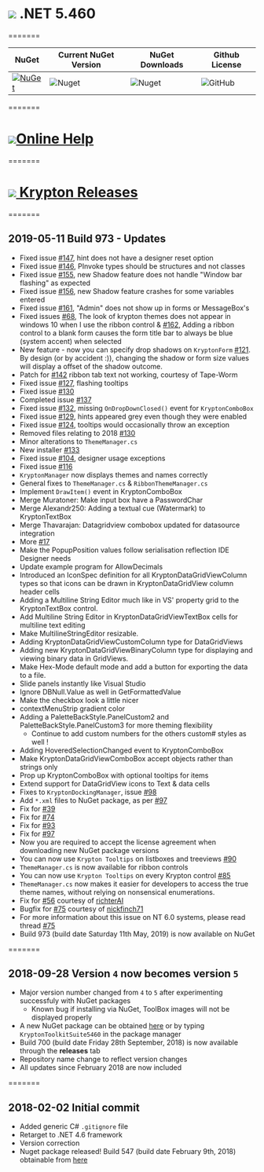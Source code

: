 # <img src="https://github.com/Wagnerp/Krypton-NET-5.460/blob/master/Assets/PNG/Square%20Design/Main%20Icon/64%20x%2064/Square%20Design%2064%20x%2064%20New%20Green.png"> .NET 5.460

=======

| NuGet | Current NuGet Version | NuGet Downloads | Github License |
|---|---|---|---|
| [![NuGet](https://img.shields.io/badge/NuGet-Krypton%20.NET%205.460-green.svg)](https://www.nuget.org/packages/KryptonToolkitSuite5460/) | ![Nuget](https://img.shields.io/nuget/v/KryptonToolkitSuite5460.svg) | ![Nuget](https://img.shields.io/nuget/dt/KryptonToolkitSuite5460.svg?color=blue&label=NuGet%20Downloads) | ![GitHub](https://img.shields.io/github/license/Wagnerp/Krypton-NET-5.460.svg) |

=======

# <img src="https://github.com/Wagnerp/Krypton-NET-5.470/blob/master/Assets/PNG/Help/Help_1_48_x_48.png" /><a href="https://wagnerp.github.io/Krypton-NET-5.470/Help/Output/index.html">Online Help</a>

=======

# <img src="https://github.com/Wagnerp/Krypton-NET-Version-Dashboard/blob/master/Assets/Icons/PNG/KR%2064%20%20x%2064%20Purple.png" /><a href="https://github.com/Wagnerp/Krypton-NET-Version-Dashboard"> Krypton Releases</a>

=======

## 2019-05-11 Build 973 - Updates
* Fixed issue [#147](https://github.com/Wagnerp/Krypton-NET-5.470/issues/147), hint does not have a designer reset option
* Fixed issue [#146](https://github.com/Wagnerp/Krypton-NET-5.470/issues/146), PInvoke types should be structures and not classes
* Fixed issue [#155](https://github.com/Wagnerp/Krypton-NET-5.470/issues/155), new Shadow feature does not handle "Window bar flashing" as expected 
* Fixed issue [#156](https://github.com/Wagnerp/Krypton-NET-5.470/issues/156), new Shadow feature crashes for some variables entered
* Fixed issue [#161](https://github.com/Wagnerp/Krypton-NET-5.470/issues/161), "Admin" does not show up in forms or MessageBox's
* Fixed issues [#68](https://github.com/Wagnerp/Krypton-NET-5.470/issues/68), The look of krypton themes does not appear in windows 10 when I use the ribbon control & [#162](https://github.com/Wagnerp/Krypton-NET-5.470/issues/162), Adding a ribbon control to a blank form causes the form title bar to always be blue (system accent) when selected
* New feature - now you can specify drop shadows on `KryptonForm` [#121](https://github.com/Wagnerp/Krypton-NET-5.470/issues/121). By design (or by accident :)), changing the shadow or form size values will display a offset of the shadow outcome.
* Patch for [#142](https://github.com/Wagnerp/Krypton-NET-5.470/issues/142) ribbon tab text not working, courtesy of Tape-Worm
* Fixed issue [#127](https://github.com/Wagnerp/Krypton-NET-5.470/issues/127), flashing tooltips
* Fixed issue [#130](https://github.com/Wagnerp/Krypton-NET-5.470/issues/130)
* Completed issue [#137](https://github.com/Wagnerp/Krypton-NET-5.470/issues/137)
* Fixed issue [#132](https://github.com/Wagnerp/Krypton-NET-5.470/issues/132), missing `OnDropDownClosed()` event for `KryptonComboBox`
* Fixed issue [#129](https://github.com/Wagnerp/Krypton-NET-5.470/issues/129), hints appeared grey even though they were enabled
* Fixed issue [#124](https://github.com/Wagnerp/Krypton-NET-5.470/issues/124), tooltips would occasionally throw an exception
* Removed files relating to 2018 [#130](https://github.com/Wagnerp/Krypton-NET-5.470/issues/130)
* Minor alterations to `ThemeManager.cs`
* New installer [#133](https://github.com/Wagnerp/Krypton-NET-5.470/issues/133)
* Fixed issue [#104](https://github.com/Wagnerp/Krypton-NET-5.470/issues/104), designer usage exceptions
* Fixed issue [#116](https://github.com/Wagnerp/Krypton-NET-5.470/issues/116)
* `KryptonManager` now displays themes and names correctly
* General fixes to `ThemeManager.cs` & `RibbonThemeManager.cs`
* Implement `DrawItem()` event in KryptonComboBox
* Merge Muratoner: Make input box have a PasswordChar
* Merge Alexandr250: Adding a textual cue (Watermark) to KryptonTextBox
* Merge Thavarajan: Datagridview combobox updated for datasource integration
* More [#17](https://github.com/Wagnerp/Krypton-NET-5.470/issues/17) 
* Make the PopupPosition values follow serialisation reflection IDE Designer needs
* Update example program for AllowDecimals
* Introduced an IconSpec definition for all KryptonDataGridViewColumn types so that icons can be drawn in KryptonDataGridView column header cells
* Adding a Multiline String Editor much like in VS' property grid to the KryptonTextBox control.
* Add Multiline String Editor in KryptonDataGridViewTextBox cells for multiline text editing
* Make MultilineStringEditor resizable.
* Adding KryptonDataGridViewCustomColumn type for DataGridViews
* Adding new KryptonDataGridViewBinaryColumn type for displaying and viewing binary data in GridViews.
* Make Hex-Mode default mode and add a button for exporting the data to a file.
* Slide panels instantly like Visual Studio
* Ignore DBNull.Value as well in GetFormattedValue
* Make the checkbox look a little nicer
* contextMenuStrip gradient color
* Adding a PaletteBackStyle.PanelCustom2 and PaletteBackStyle.PanelCustom3 for more theming flexibility
	* Continue to add custom numbers for the others custom# styles as well !
* Adding HoveredSelectionChanged event to KryptonComboBox
* Make KryptonDataGridViewComboBox accept objects rather than strings only
* Prop up KryptonComboBox with optional tooltips for items
* Extend support for DataGridView icons to Text & data cells
* Fixes to `KryptonDockingManager`, issue [#98](https://github.com/Wagnerp/Krypton-NET-5.470/issues/98)
* Add `*.xml` files to NuGet package, as per [#97](https://github.com/Wagnerp/Krypton-NET-5.470/issues/97)
* Fix for [#39](https://github.com/Wagnerp/Krypton-NET-5.470/issues/39)
* Fix for [#74](https://github.com/Wagnerp/Krypton-NET-5.470/issues/74)
* Fix for [#93](https://github.com/Wagnerp/Krypton-NET-5.470/issues/93)
* Fix for [#97](https://github.com/Wagnerp/Krypton-NET-5.470/issues/97)
* Now you are required to accept the license agreement when downloading new NuGet package versions
* You can now use `Krypton Tooltips` on listboxes and treeviews [#90](https://github.com/Wagnerp/Krypton-NET-5.470/issues/90)
* `ThemeManager.cs` is now available for ribbon controls
* You can now use `Krypton Tooltips` on every Krypton control [#85](https://github.com/Wagnerp/Krypton-NET-5.470/issues/85)
* `ThemeManager.cs` now makes it easier for developers to access the true theme names, without relying on nonsensical enumerations.
* Fix for [#56](https://github.com/Wagnerp/Krypton-NET-5.470/issues/56) courtesy of [richterAI](https://github.com/richterAl)
* Bugfix for [#75](https://github.com/Wagnerp/Krypton-NET-5.470/issues/75) courtesy of [nickfinch71](https://github.com/nickfinch71)
* For more information about this issue on NT 6.0 systems, please read thread [#75](https://github.com/Wagnerp/Krypton-NET-5.470/issues/75)
* Build 973 (build date Saturday 11th May, 2019) is now available on NuGet

=======

## 2018-09-28 Version **`4`** now becomes version **`5`**
* Major version number changed from `4` to `5` after experimenting successfuly with NuGet packages
	- Known bug if installing via NuGet, ToolBox images will not be displayed properly
* A new NuGet package can be obtained [here](https://www.nuget.org/packages/KryptonToolkitSuite5470/5.460.700) or by typing `KryptonToolkitSuite5460` in the package manager
* Build 700 (build date Friday 28th September, 2018) is now available through the **releases** tab
* Repository name change to reflect version changes
* All updates since February 2018 are now included

=======

## 2018-02-02 Initial commit
* Added generic C# `.gitignore` file
* Retarget to .NET 4.6 framework
* Version correction
* Nuget package released! Build 547 (build date February 9th, 2018) obtainable from [here](https://www.nuget.org/packages/KryptonToolkitSuite46/)

